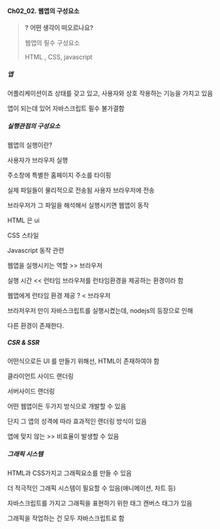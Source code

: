 #### Ch02_02. 웹앱의 구성요소

> **? 어떤 생각이 떠오르나요?**
> 
> 웹앱의 필수 구성요소
> 
> HTML , CSS, javascript

##### 앱

어플리케이션이죠 상태를 갖고 있고, 사용자와 상호 작용하는 기능을 가지고 있음

앱이 되는데 있어 자바스크립트 필수 불가결함

##### 실행관점의 구성요소

웹앱의 실행이란?

사용자가 브라우저 실행

주소창에 특별한  홈페이지 주소를 타이핑

실제 파일들이 물리적으로 전송됨 사용자 브라우저에 전송

브라우저가 그 파일을 해석해서 실행시키면 웹앱이 동작

HTML 은 ui

CSS 스타일

Javascript 동작 관련

웹앱을 실행시키는 역할 >> 브라우저

실행 시간 << 런타임 브라우저를 런타임환경을 제공하는 환경이라 함

웹앱에게 런타임 환경 제공 ? < 브라우저

브라저우저 만이 자바스크립트를 실행시켰는데, nodejs의 등장으로 인해

다른 환경이 존재한다.

##### CSR & SSR

어떤식으로든 UI 를 만들기 위해선, HTML이 존재하여야 함

클라이언트 사이드 랜더링

서버사이드 랜더링

어떤 웹앱이든 두가지 방식으로 개발할 수 있음

단지 그 앱의 성격에 따라 효과적인 랜더링 방식이 있음

앱에 맞지 않는 >> 비효율이 발생할 수 있음

##### 그래픽 시스템

HTML과 CSS가지고 그래픽요소를 만들 수 있음

더 적극적인 그래픽 시스템이 필요할 수 있음(애니메이션, 차트 등)

자바스크립트를 가지고 그래픽을 표현하기 위한 태그 캔버스 태그가 있음

그래픽을 작업하는 건 모두 자바스크립트로 함

